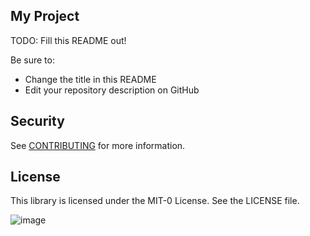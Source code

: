 ## My Project

TODO: Fill this README out!

Be sure to:

* Change the title in this README
* Edit your repository description on GitHub

## Security

See [CONTRIBUTING](CONTRIBUTING.md#security-issue-notifications) for more information.

## License

This library is licensed under the MIT-0 License. See the LICENSE file.


![image](https://user-images.githubusercontent.com/95356283/185644674-957a9c2d-e94b-4a27-97b0-667f917cbe86.png)

